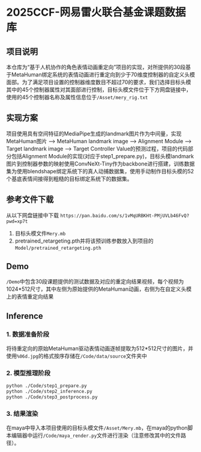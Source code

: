 # 2025CCF-网易雷火联合基金课题数据库
## 项目说明
本仓库为“基于人机协作的角色表情动画重定向”项目的实现，对所提供的30段基于MetaHuman绑定系统的表情动画进行重定向到少于70维度控制器的自定义头模面部。为了满足项目设置的控制器维度数目不超过70的要求，我们选择目标头模其中的45个控制器属性对其面部进行控制，目标头模文件位于下方网盘链接中，使用的45个控制器名称及属性信息位于`/Asset/mery_rig.txt`

## 实现方案
项目使用具有空间特征的MediaPipe生成的landmark图片作为中间量，实现MetaHuman图片 --> MetaHuman landmark image --> Alignment Module --> Target landmark image --> Target Controller Value的预测过程，项目的代码部分包括Alignment Module的实现(对应于step1_prepare.py)，目标头模landmark图片到控制器参数的映射使用ConvNeXt-Tiny作为backbone进行搭建，训练数据集为使用blendshape绑定系统下的真人动捕数据集，使用手动制作目标头模的52个基底表情间接得到粗糙的目标绑定系统下的数据集。

## 参考文件下载
从以下网盘链接中下载 `https://pan.baidu.com/s/1vMqURBKHt-PMjUVLb46FvQ?pwd=xp7t`
1. 目标头模文件`Mery.mb` 
2. pretrained_retargeting.pth并将该预训练参数放入到项目的`Model/pretrained_retargeting.pth`


## Demo
`/Demo`中包含30段课题提供的测试数据及对应的重定向结果视频，每个视频为1024*512尺寸，其中左侧为原始提供的MetaHuman动画，右侧为在自定义头模上的表情重定向结果

## Inference
### 1. 数据准备阶段
将待重定向的原始MetaHuman驱动表情动画逐帧提取为512*512尺寸的图片，并使用`%06d.jpg`的格式按序存储在`/Code/data/source`文件夹中

### 2. 模型推理阶段
```bash
python ./Code/step1_prepare.py
python ./Code/step2_inference.py
python ./Code/step3_postprocess.py
```

### 3. 结果渲染
在maya中导入本项目使用的目标头模文件`/Asset/Mery.mb`，在maya的python脚本编辑器中运行`/Code/maya_render.py`文件进行渲染（注意修改其中的文件路径）。

